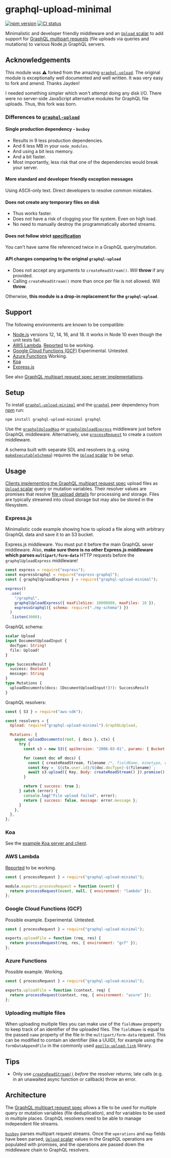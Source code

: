 # graphql-upload-minimal

[![npm version](https://badgen.net/npm/v/graphql-upload-minimal)](https://npm.im/graphql-upload-minimal) [![CI status](https://github.com/flash-oss/graphql-upload-minimal/workflows/CI/badge.svg)](https://github.com/flash-oss/graphql-upload-minimal/actions)

Minimalistic and developer friendly middleware and an [`Upload` scalar](#class-graphqlupload) to add support for [GraphQL multipart requests](https://github.com/jaydenseric/graphql-multipart-request-spec) (file uploads via queries and mutations) to various Node.js GraphQL servers.

## Acknowledgements

This module was ⚠️ forked from the amazing [`graphql-upload`](https://npm.im/graphql-upload). The original module is exceptionally well documented and well written. It was very easy to fork and amend. Thanks Jayden!

I needed something simpler which won't attempt doing any disk I/O. There were no server-side JavaScript alternative modules for GraphQL file uploads. Thus, this fork was born.

### Differences to [`graphql-upload`](https://npm.im/graphql-upload)

#### Single production dependency - `busboy`

- Results in 9 less production dependencies.
- And 6 less MB in your `node_modules`.
- And using a bit less memory.
- And a bit faster.
- Most importantly, less risk that one of the dependencies would break your server.

#### More standard and developer friendly exception messages

Using ASCII-only text. Direct developers to resolve common mistakes.

#### **Does not create any temporary files on disk**

- Thus works faster.
- Does not have a risk of clogging your file system. Even on high load.
- No need to manually destroy the programmatically aborted streams.

#### Does not follow strict [specification](https://github.com/jaydenseric/graphql-multipart-request-spec)

You can't have same file referenced twice in a GraphQL query/mutation.

#### API changes comparing to the original `graphql-upload`

- Does not accept any arguments to `createReadStream()`. Will **throw** if any provided.
- Calling `createReadStream()` more than once per file is not allowed. Will **throw**.

Otherwise, **this module is a drop-in replacement for the `graphql-upload`**.

## Support

The following environments are known to be compatible:

- [Node.js](https://nodejs.org) versions 12, 14, 16, and 18. It works in Node 10 even though the unit tests fail.
- [AWS Lambda](https://aws.amazon.com/lambda/). [Reported](https://github.com/flash-oss/graphql-upload-minimal/issues/4#issuecomment-664234726) to be working.
- [Google Cloud Functions (GCF)](https://cloud.google.com/functions) Experimental. Untested.
- [Azure Functions](https://azure.microsoft.com/en-us/services/functions/) Working.
- [Koa](https://koajs.com)
- [Express.js](https://expressjs.com)

See also [GraphQL multipart request spec server implementations](https://github.com/jaydenseric/graphql-multipart-request-spec#server).

## Setup

To install [`graphql-upload-minimal`](https://npm.im/graphql-upload-minimal) and the [`graphql`](https://npm.im/graphql) peer dependency from [npm](https://npmjs.com) run:

```shell
npm install graphql-upload-minimal graphql
```

Use the [`graphqlUploadKoa`](#function-graphqluploadkoa) or [`graphqlUploadExpress`](#function-graphqluploadexpress) middleware just before GraphQL middleware. Alternatively, use [`processRequest`](#function-processrequest) to create a custom middleware.

A schema built with separate SDL and resolvers (e.g. using [`makeExecutableSchema`](https://apollographql.com/docs/graphql-tools/generate-schema#makeExecutableSchema)) requires the [`Upload` scalar](#class-graphqlupload) to be setup.

## Usage

[Clients implementing the GraphQL multipart request spec](https://github.com/jaydenseric/graphql-multipart-request-spec#client) upload files as [`Upload` scalar](#class-graphqlupload) query or mutation variables. Their resolver values are promises that resolve [file upload details](#type-fileupload) for processing and storage. Files are typically streamed into cloud storage but may also be stored in the filesystem.

### Express.js

Minimalistic code example showing how to upload a file along with arbitrary GraphQL data and save it to an S3 bucket.

Express.js middleware. You must put it before the main GraphQL sever middleware. Also, **make sure there is no other Express.js middleware which parses `multipart/form-data`** HTTP requests before the `graphqlUploadExpress` middleware!

```js
const express = require("express");
const expressGraphql = require("express-graphql");
const { graphqlUploadExpress } = require("graphql-upload-minimal");

express()
  .use(
    "/graphql",
    graphqlUploadExpress({ maxFileSize: 10000000, maxFiles: 10 }),
    expressGraphql({ schema: require("./my-schema") })
  )
  .listen(3000);
```

GraphQL schema:

```graphql
scalar Upload
input DocumentUploadInput {
  docType: String!
  file: Upload!
}

type SuccessResult {
  success: Boolean!
  message: String
}
type Mutations {
  uploadDocuments(docs: [DocumentUploadInput!]!): SuccessResult
}
```

GraphQL resolvers:

```js
const { S3 } = require("aws-sdk");

const resolvers = {
  Upload: require("graphql-upload-minimal").GraphQLUpload,

  Mutations: {
    async uploadDocuments(root, { docs }, ctx) {
      try {
        const s3 = new S3({ apiVersion: "2006-03-01", params: { Bucket: "my-bucket" } });

        for (const doc of docs) {
          const { createReadStream, filename /*, fieldName, mimetype, encoding */ } = await doc.promise;
          const Key = `${ctx.user.id}/${doc.docType}-${filename}`;
          await s3.upload({ Key, Body: createReadStream() }).promise();
        }

        return { success: true };
      } catch (error) {
        console.log("File upload failed", error);
        return { success: false, message: error.message };
      }
    },
  },
};
```

### Koa

See the [example Koa server and client](https://github.com/jaydenseric/apollo-upload-examples).

### AWS Lambda

[Reported](https://github.com/flash-oss/graphql-upload-minimal/issues/4#issuecomment-664234726) to be working.

```js
const { processRequest } = require("graphql-upload-minimal");

module.exports.processRequest = function (event) {
  return processRequest(event, null, { environment: "lambda" });
};
```

### Google Cloud Functions (GCF)

Possible example. Experimental. Untested.

```js
const { processRequest } = require("graphql-upload-minimal");

exports.uploadFile = function (req, res) {
  return processRequest(req, res, { environment: "gcf" });
};
```

### Azure Functions

Possible example. Working.

```js
const { processRequest } = require("graphql-upload-minimal");

exports.uploadFile = function (context, req) {
  return processRequest(context, req, { environment: "azure" });
};
```

### Uploading multiple files

When uploading multiple files you can make use of the `fieldName` property to keep track of an identifier of the uploaded files. The `fieldName` is equal to the passed `name` property of the file in the `multipart/form-data` request. This can be modified to contain an identifier (like a UUID), for example using the `formDataAppendFile` in the commonly used [`apollo-upload-link`](https://github.com/jaydenseric/apollo-upload-client#function-formdataappendfile) library.

## Tips

- Only use [`createReadStream()`](#type-fileupload) _before_ the resolver returns; late calls (e.g. in an unawaited async function or callback) throw an error.

## Architecture

The [GraphQL multipart request spec](https://github.com/jaydenseric/graphql-multipart-request-spec) allows a file to be used for multiple query or mutation variables (file deduplication), and for variables to be used in multiple places. GraphQL resolvers need to be able to manage independent file streams.

[`busboy`](https://npm.im/busboy) parses multipart request streams. Once the `operations` and `map` fields have been parsed, [`Upload` scalar](#class-graphqlupload) values in the GraphQL operations are populated with promises, and the operations are passed down the middleware chain to GraphQL resolvers.
